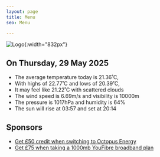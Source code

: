 ```yaml
---
layout: page
title: Menu
seo: Menu

---
```


![Logo](/images/logo.jpg){:width="832px"}

<!-- weather_marker starts -->
## On Thursday, 29 May 2025

- The average temperature today is 21.36˚C,
- With highs of 22.77˚C and lows of 20.39˚C,
- It may feel like 21.22˚C with scattered clouds
- The wind speed is 6.69m/s and visibility is 10000m
- The pressure is 1017hPa and humidity is 64%
- The sun will rise at 03:57 and set at 20:14

<!-- weather_marker ends -->

## Sponsors

- [Get £50 credit when switching to Octopus Energy](https://bit.ly/3oD1nnS)
- [Get £75 when taking a 1000mb YouFibre broadband plan](https://aklam.io/91zWhU?)
